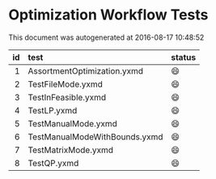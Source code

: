# Optimization Workflow Tests

This document was autogenerated at 2016-08-17 10:48:52






| id|test                          |status  |
|--:|:-----------------------------|:-------|
|  1|AssortmentOptimization.yxmd   |:smile: |
|  2|TestFileMode.yxmd             |:smile: |
|  3|TestInFeasible.yxmd           |:smile: |
|  4|TestLP.yxmd                   |:smile: |
|  5|TestManualMode.yxmd           |:smile: |
|  6|TestManualModeWithBounds.yxmd |:smile: |
|  7|TestMatrixMode.yxmd           |:smile: |
|  8|TestQP.yxmd                   |:smile: |


